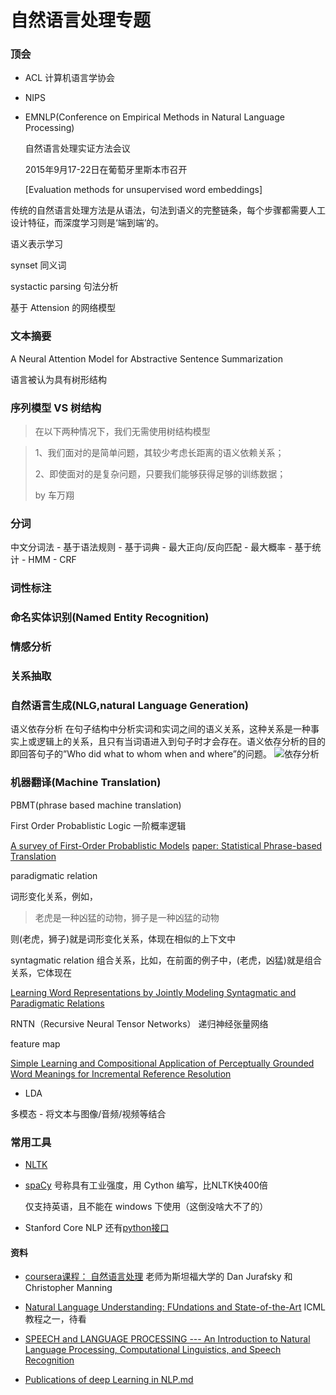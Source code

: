 # 自然语言处理专题

### 顶会
- ACL 计算机语言学协会
- NIPS
- EMNLP(Conference on Empirical Methods in Natural Language Processing)

    自然语言处理实证方法会议

    2015年9月17-22日在葡萄牙里斯本市召开

    [Evaluation methods for unsupervised word embeddings]

传统的自然语言处理方法是从语法，句法到语义的完整链条，每个步骤都需要人工设计特征，而深度学习则是‘端到端’的。

语义表示学习


synset 同义词

systactic parsing 句法分析

基于 Attension 的网络模型

### 文本摘要

A Neural Attention Model for Abstractive Sentence Summarization


语言被认为具有树形结构
### 序列模型 VS 树结构

>在以下两种情况下，我们无需使用树结构模型

> 1、我们面对的是简单问题，其较少考虑长距离的语义依赖关系；
>
> 2、即使面对的是复杂问题，只要我们能够获得足够的训练数据；
>
> by 车万翔



### 分词
中文分词法
    - 基于语法规则
    - 基于词典
        - 最大正向/反向匹配
        - 最大概率
    - 基于统计
        - HMM
        - CRF

### 词性标注

### 命名实体识别(Named Entity Recognition)

### 情感分析

### 关系抽取

### 自然语言生成(NLG,natural Language Generation)

语义依存分析
在句子结构中分析实词和实词之间的语义关系，这种关系是一种事实上或逻辑上的关系，且只有当词语进入到句子时才会存在。语义依存分析的目的即回答句子的”Who did what to whom when and where”的问题。
![依存分析](http://mmbiz.qpic.cn/mmbiz/58FUuNaBUjrhHeeViaJ7BibPxDSDlRcI4ZqlIxhFKU7m81PcdVM2LsExgCRzbgTtEhsEJVttdWyc3hALp1ctU6kg/640?wx_fmt=png&amp;tp=webp&amp;wxfrom=5&amp;wx_lazy=1">)

### 机器翻译(Machine Translation)

PBMT(phrase based machine translation)

First Order Probablistic Logic
一阶概率逻辑

[A survey of First-Order Probablistic Models](http://cogcomp.cs.illinois.edu/papers/BrazAmRo08.pdf)
[paper: Statistical Phrase-based Translation ](http://dl.acm.org/citation.cfm?id=1073462)

paradigmatic relation

词形变化关系，例如，

> 老虎是一种凶猛的动物，狮子是一种凶猛的动物

则(老虎，狮子)就是词形变化关系，体现在相似的上下文中

syntagmatic relation
组合关系，比如，在前面的例子中，(老虎，凶猛)就是组合关系，它体现在

[Learning Word Representations by Jointly Modeling Syntagmatic and Paradigmatic Relations ]()

RNTN（Recursive Neural Tensor Networks）
递归神经张量网络


feature map

[ Simple Learning and Compositional Application of Perceptually Grounded Word Meanings for Incremental Reference Resolution ]()
- LDA

多模态 - 将文本与图像/音频/视频等结合




### 常用工具

- [NLTK]()
- [spaCy](http://spacy.io/)
    号称具有工业强度，用 Cython 编写，比NLTK快400倍

    仅支持英语，且不能在 windows 下使用（这倒没啥大不了的）
- Stanford Core NLP
    还有[python接口](https://github.com/dasmith/stanford-corenlp-python)

#### 资料

- [coursera课程： 自然语言处理](https://class.coursera.org/nlp/lecture)
    老师为斯坦福大学的 Dan Jurafsky 和 Christopher Manning
- [Natural Language Understanding: FUndations and State-of-the-Art](http://icml.cc/2015/tutorials/icml2015-nlu-tutorial.pdf)
    ICML 教程之一，待看
- [SPEECH and LANGUAGE PROCESSING --- An Introduction to Natural Language Processing, Computational Linguistics, and Speech Recognition](https://www.cs.colorado.edu/~martin/slp.html)

- [Publications of deep Learning in NLP.md](https://github.com/niangaotuantuan/Publications-of-Deep-Learning-in-NLP/blob/master/neural_lm.md)
